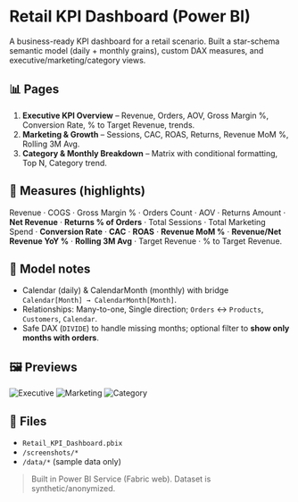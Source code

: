 # Retail KPI Dashboard (Power BI)

A business-ready KPI dashboard for a retail scenario. Built a star-schema semantic model (daily + monthly grains), custom DAX measures, and executive/marketing/category views.

## 📊 Pages
1) **Executive KPI Overview** – Revenue, Orders, AOV, Gross Margin %, Conversion Rate, % to Target Revenue, trends.  
2) **Marketing & Growth** – Sessions, CAC, ROAS, Returns, Revenue MoM %, Rolling 3M Avg.  
3) **Category & Monthly Breakdown** – Matrix with conditional formatting, Top N, Category trend.

## 🧠 Measures (highlights)
Revenue · COGS · Gross Margin % · Orders Count · AOV · Returns Amount · **Net Revenue** · **Returns % of Orders** · Total Sessions · Total Marketing Spend · **Conversion Rate** · **CAC** · **ROAS** · **Revenue MoM %** · **Revenue/Net Revenue YoY %** · **Rolling 3M Avg** · Target Revenue · % to Target Revenue.

## 🔧 Model notes
- Calendar (daily) & CalendarMonth (monthly) with bridge `Calendar[Month] → CalendarMonth[Month]`.
- Relationships: Many-to-one, Single direction; `Orders` ↔ `Products`, `Customers`, `Calendar`.
- Safe DAX (`DIVIDE`) to handle missing months; optional filter to **show only months with orders**.

## 🖼️ Previews
![Executive](screenshots/page1-executive.png)
![Marketing](screenshots/page2-marketing.png)
![Category](screenshots/page3-category.png)

## 🧩 Files
- `Retail_KPI_Dashboard.pbix`
- `/screenshots/*`
- `/data/*` (sample data only)

> Built in Power BI Service (Fabric web). Dataset is synthetic/anonymized.
